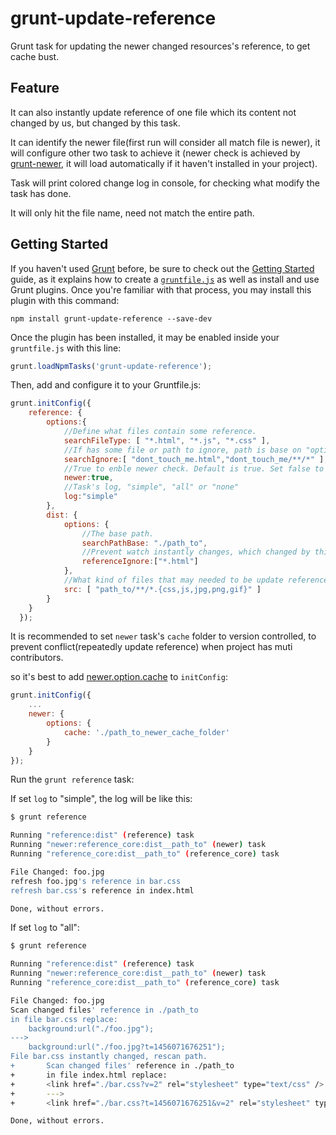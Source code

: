 # grunt-update-reference

Grunt task for updating the newer changed resources's reference, to get cache bust.

## Feature

It can also instantly update reference of one file which its content not changed by us, but changed by this task.

It can identify the newer file(first run will consider all match file is newer), it will configure other two task to achieve it (newer check is achieved by [grunt-newer](https://github.com/tschaub/grunt-newer),
it will load automatically if it haven't installed in your project).

Task will print colored change log in console, for checking what modify the task has done.

It will only hit the file name, need not match the entire path.

## Getting Started

If you haven't used [Grunt](http://gruntjs.com/) before, be sure to check out the [Getting Started](http://gruntjs.com/getting-started) guide, as it explains how to create a [`gruntfile.js`](http://gruntjs.com/sample-gruntfile) as well as install and use Grunt plugins. Once you're familiar with that process, you may install this plugin with this command:

```shell
npm install grunt-update-reference --save-dev
```

Once the plugin has been installed, it may be enabled inside your `gruntfile.js` with this line:

```js
grunt.loadNpmTasks('grunt-update-reference');
```
Then, add and configure it to your Gruntfile.js:

```js
grunt.initConfig({
    reference: {
        options:{
            //Define what files contain some reference.
            searchFileType: [ "*.html", "*.js", "*.css" ],
            //If has some file or path to ignore, path is base on "options.searchPathBase".
            searchIgnore:[ "dont_touch_me.html","dont_touch_me/**/*" ],
            //True to enble newer check. Default is true. Set false to prevent checking newer file.
            newer:true,
            //Task's log, "simple", "all" or "none"
            log:"simple"
        },
        dist: {
            options: {
                //The base path.
                searchPathBase: "./path_to",
                //Prevent watch instantly changes, which changed by this task.
                referenceIgnore:["*.html"]
            },
            //What kind of files that may needed to be update references.(path is not base on "options.searchPathBase")
            src: [ "path_to/**/*.{css,js,jpg,png,gif}" ]
        }
    }
  });
```

It is recommended to set `newer` task's `cache` folder to version controlled, to prevent conflict(repeatedly update reference) when project has muti contributors.

so it's best to add [newer.option.cache](https://github.com/tschaub/grunt-newer#options-for-the-newer-task) to `initConfig`:

```js
grunt.initConfig({
    ...
    newer: {
        options: {
            cache: './path_to_newer_cache_folder'
        }
    }
});
```

Run the `grunt reference` task:

If set `log` to "simple", the log will be like this: 

```bash
$ grunt reference

Running "reference:dist" (reference) task
Running "newer:reference_core:dist__path_to" (newer) task
Running "reference_core:dist__path_to" (reference_core) task

File Changed: foo.jpg
refresh foo.jpg's reference in bar.css
refresh bar.css's reference in index.html

Done, without errors.
```

If set `log` to "all": 

```bash
$ grunt reference

Running "reference:dist" (reference) task
Running "newer:reference_core:dist__path_to" (newer) task
Running "reference_core:dist__path_to" (reference_core) task

File Changed: foo.jpg
Scan changed files' reference in ./path_to
in file bar.css replace:
    background:url("./foo.jpg");
--->
    background:url("./foo.jpg?t=1456071676251");
File bar.css instantly changed, rescan path.
+       Scan changed files' reference in ./path_to
+       in file index.html replace:
+       <link href="./bar.css?v=2" rel="stylesheet" type="text/css" />
+       --->
+       <link href="./bar.css?t=1456071676251&v=2" rel="stylesheet" type="text/css" />

Done, without errors.
```


